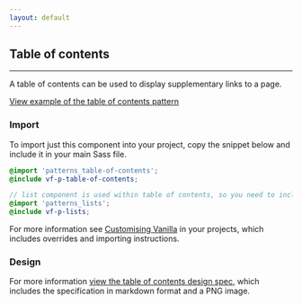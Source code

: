 ```yaml
---
layout: default
---
```


## Table of contents

<hr>

A table of contents can be used to display supplementary links to a page.

<a href="/examples/patterns/table-of-contents/" class="js-example">
View example of the table of contents pattern
</a>

### Import

To import just this component into your project, copy the snippet below and include it in your main Sass file.

```scss
@import 'patterns_table-of-contents';
@include vf-p-table-of-contents;

// list component is used within table of contents, so you need to include it as well
@import 'patterns_lists';
@include vf-p-lists;
```

For more information see [Customising Vanilla](/customising-vanilla/) in your projects, which includes overrides and importing instructions.

### Design

For more information [view the table of contents design spec](https://github.com/ubuntudesign/vanilla-design/tree/master/Table%20of%20contents), which includes the specification in markdown format and a PNG image.
